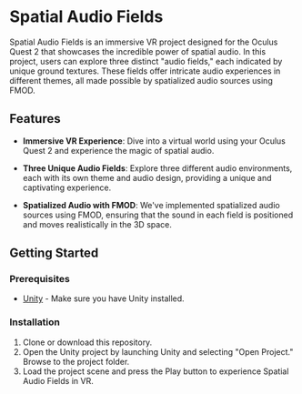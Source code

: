 # Spatial Audio Fields

Spatial Audio Fields is an immersive VR project designed for the Oculus Quest 2 that showcases the incredible power of spatial audio. In this project, users can explore three distinct "audio fields," each indicated by unique ground textures. These fields offer intricate audio experiences in different themes, all made possible by spatialized audio sources using FMOD.

## Features

- **Immersive VR Experience**: Dive into a virtual world using your Oculus Quest 2 and experience the magic of spatial audio.

- **Three Unique Audio Fields**: Explore three different audio environments, each with its own theme and audio design, providing a unique and captivating experience.

- **Spatialized Audio with FMOD**: We've implemented spatialized audio sources using FMOD, ensuring that the sound in each field is positioned and moves realistically in the 3D space.

## Getting Started

### Prerequisites

- [Unity](https://unity.com/) - Make sure you have Unity installed.

### Installation

1. Clone or download this repository.
2. Open the Unity project by launching Unity and selecting "Open Project." Browse to the project folder.
4. Load the project scene and press the Play button to experience Spatial Audio Fields in VR.

